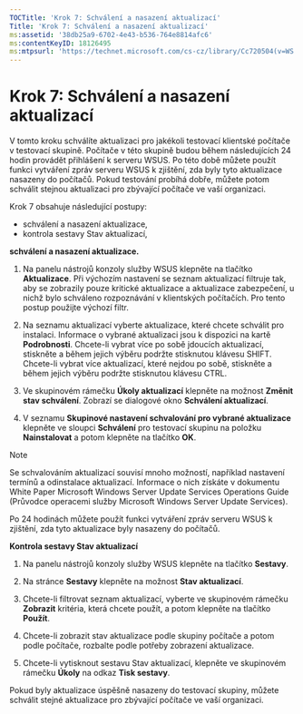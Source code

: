 ```yaml
---
TOCTitle: 'Krok 7: Schválení a nasazení aktualizací'
Title: 'Krok 7: Schválení a nasazení aktualizací'
ms:assetid: '38db25a9-6702-4e43-b536-764e8814afc6'
ms:contentKeyID: 18126495
ms:mtpsurl: 'https://technet.microsoft.com/cs-cz/library/Cc720504(v=WS.10)'
---
```


Krok 7: Schválení a nasazení aktualizací
========================================

V tomto kroku schválíte aktualizaci pro jakékoli testovací klientské počítače v testovací skupině. Počítače v této skupině budou během následujících 24 hodin provádět přihlášení k serveru WSUS. Po této době můžete použít funkci vytváření zpráv serveru WSUS k zjištění, zda byly tyto aktualizace nasazeny do počítačů. Pokud testování probíhá dobře, můžete potom schválit stejnou aktualizaci pro zbývající počítače ve vaší organizaci.

Krok 7 obsahuje následující postupy:

-   schválení a nasazení aktualizace,
-   kontrola sestavy Stav aktualizací,

**schválení a nasazení aktualizace.**
1.  Na panelu nástrojů konzoly služby WSUS klepněte na tlačítko **Aktualizace**. Při výchozím nastavení se seznam aktualizací filtruje tak, aby se zobrazily pouze kritické aktualizace a aktualizace zabezpečení, u nichž bylo schváleno rozpoznávání v klientských počítačích. Pro tento postup použijte výchozí filtr.

2.  Na seznamu aktualizací vyberte aktualizace, které chcete schválit pro instalaci. Informace o vybrané aktualizaci jsou k dispozici na kartě **Podrobnosti**. Chcete-li vybrat více po sobě jdoucích aktualizací, stiskněte a během jejich výběru podržte stisknutou klávesu SHIFT. Chcete-li vybrat více aktualizací, které nejdou po sobě, stiskněte a během jejich výběru podržte stisknutou klávesu CTRL.

3.  Ve skupinovém rámečku **Úkoly aktualizací** klepněte na možnost **Změnit stav schválení**. Zobrazí se dialogové okno **Schválení aktualizací**.

4.  V seznamu **Skupinové nastavení schvalování pro vybrané aktualizace** klepněte ve sloupci **Schválení** pro testovací skupinu na položku **Nainstalovat** a potom klepněte na tlačítko **OK**.

> [!NOTE]
> Se schvalováním aktualizací souvisí mnoho možností, například nastavení termínů a odinstalace aktualizací. Informace o nich získáte v dokumentu White Paper Microsoft Windows Server Update Services Operations Guide (Průvodce operacemi služby Microsoft Windows Server Update Services). 

Po 24 hodinách můžete použít funkci vytváření zpráv serveru WSUS k zjištění, zda tyto aktualizace byly nasazeny do počítačů.

**Kontrola sestavy Stav aktualizací**
1.  Na panelu nástrojů konzoly služby WSUS klepněte na tlačítko **Sestavy**.

2.  Na stránce **Sestavy** klepněte na možnost **Stav aktualizací**.

3.  Chcete-li filtrovat seznam aktualizací, vyberte ve skupinovém rámečku **Zobrazit** kritéria, která chcete použít, a potom klepněte na tlačítko **Použít**.

4.  Chcete-li zobrazit stav aktualizace podle skupiny počítače a potom podle počítače, rozbalte podle potřeby zobrazení aktualizace.

5.  Chcete-li vytisknout sestavu Stav aktualizací, klepněte ve skupinovém rámečku **Úkoly** na odkaz **Tisk sestavy**.

Pokud byly aktualizace úspěšně nasazeny do testovací skupiny, můžete schválit stejné aktualizace pro zbývající počítače ve vaší organizaci.

